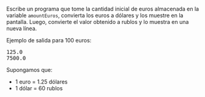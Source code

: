 
Escribe un programa que tome la cantidad inicial de euros almacenada en la variable `amountEuros`, convierta los euros a dólares y los muestre en la pantalla. Luego, convierte el valor obtenido a rublos y lo muestra en una nueva línea.

Ejemplo de salida para 100 euros:

<pre class='hexlet-basics-output'>
125.0
7500.0
</pre>

Supongamos que:

- 1 euro = 1.25 dólares
- 1 dólar = 60 rublos
